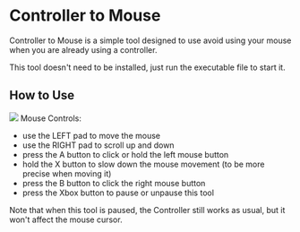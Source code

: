 # Controller to Mouse
Controller to Mouse is a simple tool designed to use avoid using your mouse when you are already using a controller.

This tool doesn't need to be installed, just run the executable file to start it. 
## How to Use
![](https://manuals.plus/wp-content/uploads/2021/10/PowerA-XBOX-Wired-Controller-overview.png)
Mouse Controls:
- use the LEFT pad to move the mouse
- use the RIGHT pad to scroll up and down
- press the A button to click or hold the left mouse button
- hold the X button to slow down the mouse movement (to be more precise when moving it)
- press the B button to click the right mouse button
- press the Xbox button to pause or unpause this tool

Note that when this tool is paused, the Controller still works as usual, but it won't affect the mouse cursor.
